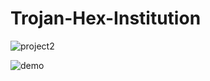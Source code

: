 # Trojan-Hex-Institution

![project2](https://user-images.githubusercontent.com/105920415/208267341-9dcea3e6-329b-473b-a432-496448b9dc0d.png)


![demo](https://user-images.githubusercontent.com/105920415/208267311-08591dfc-26f2-447e-8ebf-fc92b1183096.png)
